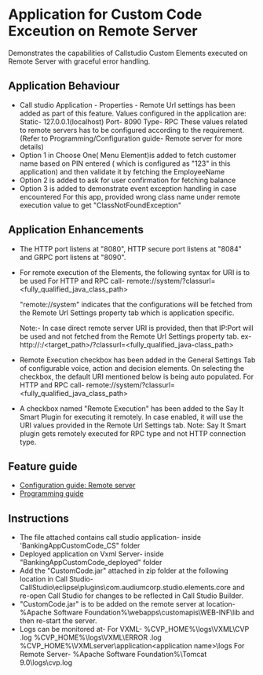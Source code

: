 
# Application for Custom Code Exceution on Remote Server
Demonstrates the capabilities of Callstudio Custom Elements executed on Remote Server with graceful error handling.

## Application Behaviour
* Call studio Application - Properties - Remote Url settings has been added as part of this feature. 
  Values configured in the application are:
  Static- 127.0.0.1(localhost) Port- 8090
  Type- RPC
  These values related to remote servers has to be configured according to the requirement.
  (Refer to Programming/Configuration guide- Remote server for more details)
* Option 1 in Choose One( Menu Element)is added to fetch customer name based on PIN entered ( which is configured as "123" in this application) and then validate it by fetching the EmployeeName
* Option 2 is added to ask for user confirmation for fetching balance
* Option 3 is added to demonstrate event exception handling in case encountered
  For this app, provided wrong class name under remote execution value to get "ClassNotFoundException"

## Application Enhancements
* The HTTP port listens at "8080",  HTTP secure port listens at "8084" and GRPC port listens at "8090".
* For remote execution of the Elements, the following syntax for URI is to be used 
  For HTTP and RPC call-  remote://system/?classurl=<fully_qualified_java_class_path>

  "remote://system" indicates that the configurations will be fetched from the Remote Url Settings property tab which is application specific.

  Note:- In case direct remote server URI is provided, then that IP:Port will be used and not fetched from the  Remote Url Settings property tab.
  ex- http://<IP>:<Port>/<target_path>/?classurl=<fully_qualified_java-class_path>
* Remote Execution checkbox has been added in the General Settings Tab of configurable voice, action and decision elements.
On selecting the checkbox, the default URI mentioned below is being auto populated.
For HTTP and RPC call-  remote://system/?classurl=<fully_qualified_java_class_path>
* A checkbox named "Remote Execution" has been added to the Say It Smart Plugin for executing it remotely.
  In case enabled, it will use the URI values provided in the Remote Url Settings tab.
  Note: Say It Smart plugin gets remotely executed for RPC type and not HTTP connection type.



## Feature guide
* [ Configuration guide: Remote server](https://www.cisco.com/c/en/us/td/docs/voice_ip_comm/cust_contact/contact_center/customer_voice_portal/12-6-2/configuration/guide/ccvp_b_1262-configuration-guide-for-cisco-unified-customer-voice-portal.html)
* [ Programming guide ](https://www.cisco.com/c/en/us/td/docs/voice_ip_comm/cust_contact/contact_center/customer_voice_portal/12-6-2/programming/guide/ccvp_b_1262-programming-guide-for-cisco-unified-cvp-vxml-server-and-cisco-unified-call-studio1.html)


## Instructions
* The file attached contains call studio application- inside 'BankingAppCustomCode_CS" folder
* Deployed application on Vxml Server-  inside "BankingAppCustomCode_deployed" folder
* Add the "CustomCode.jar" attached in zip folder at the following location in Call Studio- CallStudio\eclipse\plugins\com.audiumcorp.studio.elements.core and re-open Call Studio for changes to be reflected in Call Studio Builder.
* "CustomCode.jar" is to be added on the remote server at location- %Apache Software Foundation%\webapps\customapis\WEB-INF\lib and then re-start the server.
* Logs can be monitored at- 
For VXML-     %CVP_HOME%\logs\VXML\CVP <timestamp>.log
              %CVP_HOME%\logs\VXML\ERROR <timestamp>.log
              %CVP_HOME%\VXMLserver\application\<application name>\logs
For Remote Server- %Apache Software Foundation%\Tomcat 9.0\logs\cvp.log


